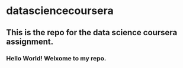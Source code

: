 # datasciencecoursera
## This is the repo for the data science coursera assignment.
### Hello World! Welxome to my repo.
